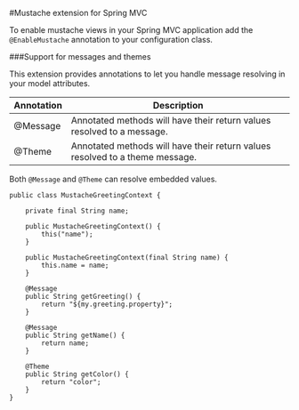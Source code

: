 #Mustache extension for Spring MVC

To enable mustache views in your Spring MVC application add the `@EnableMustache` annotation to your configuration class.

###Support for messages and themes

This extension provides annotations to let you handle message resolving in your model attributes.

<table>
    <thead>
        <tr>
            <th>Annotation</th>
            <th>Description</th>
    </thead>
    <tbody>
        <tr>
            <td>@Message</td>
            <td>Annotated methods will have their return values resolved to a message.</td>
        </tr>
        <tr>
            <td>@Theme</td>
            <td>Annotated methods will have their return values resolved to a theme message.</td>
        </tr>
    </tbody>
</table>

Both `@Message` and `@Theme` can resolve embedded values.

    public class MustacheGreetingContext {

        private final String name;

        public MustacheGreetingContext() {
            this("name");
        }

        public MustacheGreetingContext(final String name) {
            this.name = name;
        }

        @Message
        public String getGreeting() {
            return "${my.greeting.property}";
        }

        @Message
        public String getName() {
            return name;
        }

        @Theme
        public String getColor() {
            return "color";
        }
    }

